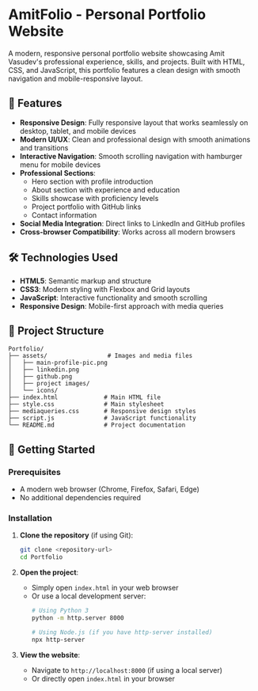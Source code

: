 # AmitFolio - Personal Portfolio Website

A modern, responsive personal portfolio website showcasing Amit Vasudev's professional experience, skills, and projects. Built with HTML, CSS, and JavaScript, this portfolio features a clean design with smooth navigation and mobile-responsive layout.

## 🚀 Features

- **Responsive Design**: Fully responsive layout that works seamlessly on desktop, tablet, and mobile devices
- **Modern UI/UX**: Clean and professional design with smooth animations and transitions
- **Interactive Navigation**: Smooth scrolling navigation with hamburger menu for mobile devices
- **Professional Sections**:
  - Hero section with profile introduction
  - About section with experience and education
  - Skills showcase with proficiency levels
  - Project portfolio with GitHub links
  - Contact information
- **Social Media Integration**: Direct links to LinkedIn and GitHub profiles
- **Cross-browser Compatibility**: Works across all modern browsers

## 🛠️ Technologies Used

- **HTML5**: Semantic markup and structure
- **CSS3**: Modern styling with Flexbox and Grid layouts
- **JavaScript**: Interactive functionality and smooth scrolling
- **Responsive Design**: Mobile-first approach with media queries

## 📁 Project Structure

```
Portfolio/
├── assets/                 # Images and media files
│   ├── main-profile-pic.png
│   ├── linkedin.png
│   ├── github.png
│   ├── project images/
│   └── icons/
├── index.html             # Main HTML file
├── style.css              # Main stylesheet
├── mediaqueries.css       # Responsive design styles
├── script.js              # JavaScript functionality
└── README.md              # Project documentation
```

## 🚀 Getting Started

### Prerequisites

- A modern web browser (Chrome, Firefox, Safari, Edge)
- No additional dependencies required

### Installation

1. **Clone the repository** (if using Git):
   ```bash
   git clone <repository-url>
   cd Portfolio
   ```

2. **Open the project**:
   - Simply open `index.html` in your web browser
   - Or use a local development server:
     ```bash
     # Using Python 3
     python -m http.server 8000
     
     # Using Node.js (if you have http-server installed)
     npx http-server
     ```

3. **View the website**:
   - Navigate to `http://localhost:8000` (if using a local server)
   - Or directly open `index.html` in your browser

